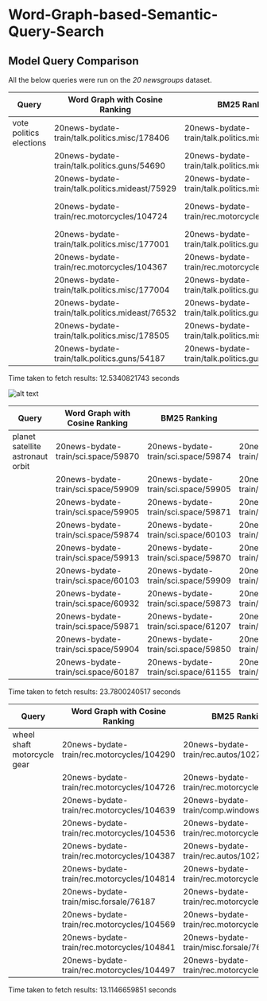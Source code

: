 # Word-Graph-based-Semantic-Query-Search


## Model Query Comparison  
All the below queries were run on the *20 newsgroups* dataset. 

| Query                   	| Word Graph with Cosine Ranking                  	| BM25 Ranking                                    	| Euclidean Ranking                                	|
|-------------------------	|-------------------------------------------------	|-------------------------------------------------	|--------------------------------------------------	|
| vote politics elections 	| 20news-bydate-train/talk.politics.misc/178406   	| 20news-bydate-train/talk.politics.misc/178406   	| 20news-bydate-train/talk.politics.misc/178299    	|
|                         	| 20news-bydate-train/talk.politics.guns/54690    	| 20news-bydate-train/talk.politics.mideast/75929 	| 20news-bydate-train/comp.windows.x/66922         	|
|                         	| 20news-bydate-train/talk.politics.mideast/75929 	| 20news-bydate-train/talk.politics.misc/177001   	| 20news-bydate-train/sci.med/58809                	|
|                         	| 20news-bydate-train/rec.motorcycles/104724      	| 20news-bydate-train/rec.motorcycles/104367      	| 20news-bydate-train/comp.os.ms-windows.misc/9763 	|
|                         	| 20news-bydate-train/talk.politics.misc/177001   	| 20news-bydate-train/talk.politics.guns/54690    	| 20news-bydate-train/sci.space/61229              	|
|                         	| 20news-bydate-train/rec.motorcycles/104367      	| 20news-bydate-train/rec.motorcycles/104724      	| 20news-bydate-train/talk.religion.misc/84071     	|
|                         	| 20news-bydate-train/talk.politics.misc/177004   	| 20news-bydate-train/talk.politics.guns/54314    	| 20news-bydate-train/talk.politics.guns/54684     	|
|                         	| 20news-bydate-train/talk.politics.mideast/76532 	| 20news-bydate-train/talk.politics.guns/54187    	| 20news-bydate-train/talk.politics.guns/53315     	|
|                         	| 20news-bydate-train/talk.politics.misc/178505   	| 20news-bydate-train/talk.politics.misc/176944   	| 20news-bydate-train/talk.politics.misc/178405    	|
|                         	| 20news-bydate-train/talk.politics.guns/54187    	| 20news-bydate-train/talk.politics.guns/54684    	| 20news-bydate-train/talk.politics.guns/53297     	|

Time taken to fetch results: 12.5340821743 seconds

![alt text](https://github.com/[username]/[reponame]/blob/[branch]/image.jpg?raw=true)


| Query                            	| Word Graph with Cosine Ranking      	| BM25 Ranking                        	| Euclidean Ranking                               	|
|----------------------------------	|-------------------------------------	|-------------------------------------	|-------------------------------------------------	|
| planet satellite astronaut orbit 	| 20news-bydate-train/sci.space/59870 	| 20news-bydate-train/sci.space/59874 	| 20news-bydate-train/comp.windows.x/67064        	|
|                                  	| 20news-bydate-train/sci.space/59909 	| 20news-bydate-train/sci.space/59905 	| 20news-bydate-train/misc.forsale/76515          	|
|                                  	| 20news-bydate-train/sci.space/59905 	| 20news-bydate-train/sci.space/59871 	| 20news-bydate-train/sci.med/59204               	|
|                                  	| 20news-bydate-train/sci.space/59874 	| 20news-bydate-train/sci.space/60103 	| 20news-bydate-train/rec.motorcycles/104726      	|
|                                  	| 20news-bydate-train/sci.space/59913 	| 20news-bydate-train/sci.space/59870 	| 20news-bydate-train/rec.motorcycles/104705      	|
|                                  	| 20news-bydate-train/sci.space/60103 	| 20news-bydate-train/sci.space/59909 	| 20news-bydate-train/sci.med/58841               	|
|                                  	| 20news-bydate-train/sci.space/60932 	| 20news-bydate-train/sci.space/59873 	| 20news-bydate-train/comp.windows.x/66966        	|
|                                  	| 20news-bydate-train/sci.space/59871 	| 20news-bydate-train/sci.space/61207 	| 20news-bydate-train/comp.windows.x/67200        	|
|                                  	| 20news-bydate-train/sci.space/59904 	| 20news-bydate-train/sci.space/59850 	| 20news-bydate-train/comp.sys.mac.hardware/50455 	|
|                                  	| 20news-bydate-train/sci.space/60187 	| 20news-bydate-train/sci.space/61155 	| 20news-bydate-train/sci.space/59870             	|

Time taken to fetch results: 23.7800240517 seconds

| Query                       	| Word Graph with Cosine Ranking             	| BM25 Ranking                               	| Euclidean Ranking                               	|
|-----------------------------	|--------------------------------------------	|--------------------------------------------	|-------------------------------------------------	|
| wheel shaft motorcycle gear 	| 20news-bydate-train/rec.motorcycles/104290 	| 20news-bydate-train/rec.autos/102764       	| 20news-bydate-train/rec.motorcycles/104582      	|
|                             	| 20news-bydate-train/rec.motorcycles/104726 	| 20news-bydate-train/rec.motorcycles/104637 	| 20news-bydate-train/rec.motorcycles/104548      	|
|                             	| 20news-bydate-train/rec.motorcycles/104639 	| 20news-bydate-train/comp.windows.x/66871   	| 20news-bydate-train/rec.motorcycles/104625      	|
|                             	| 20news-bydate-train/rec.motorcycles/104536 	| 20news-bydate-train/rec.motorcycles/104569 	| 20news-bydate-train/rec.motorcycles/104947      	|
|                             	| 20news-bydate-train/rec.motorcycles/104387 	| 20news-bydate-train/rec.autos/102770       	| 20news-bydate-train/rec.autos/102770            	|
|                             	| 20news-bydate-train/rec.motorcycles/104814 	| 20news-bydate-train/rec.motorcycles/104497 	| 20news-bydate-train/misc.forsale/76187          	|
|                             	| 20news-bydate-train/misc.forsale/76187     	| 20news-bydate-train/rec.motorcycles/104841 	| 20news-bydate-train/rec.autos/102764            	|
|                             	| 20news-bydate-train/rec.motorcycles/104569 	| 20news-bydate-train/rec.motorcycles/104451 	| 20news-bydate-train/talk.politics.mideast/76103 	|
|                             	| 20news-bydate-train/rec.motorcycles/104841 	| 20news-bydate-train/misc.forsale/76187     	| 20news-bydate-train/talk.politics.misc/176936   	|
|                             	| 20news-bydate-train/rec.motorcycles/104497 	| 20news-bydate-train/rec.motorcycles/104814 	| 20news-bydate-train/talk.politics.mideast/76067 	|

Time taken to fetch results: 13.1146659851 seconds

